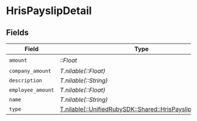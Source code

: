 # HrisPayslipDetail


## Fields

| Field                                                                                                      | Type                                                                                                       | Required                                                                                                   | Description                                                                                                |
| ---------------------------------------------------------------------------------------------------------- | ---------------------------------------------------------------------------------------------------------- | ---------------------------------------------------------------------------------------------------------- | ---------------------------------------------------------------------------------------------------------- |
| `amount`                                                                                                   | *::Float*                                                                                                  | :heavy_check_mark:                                                                                         | N/A                                                                                                        |
| `company_amount`                                                                                           | *T.nilable(::Float)*                                                                                       | :heavy_minus_sign:                                                                                         | N/A                                                                                                        |
| `description`                                                                                              | *T.nilable(::String)*                                                                                      | :heavy_minus_sign:                                                                                         | N/A                                                                                                        |
| `employee_amount`                                                                                          | *T.nilable(::Float)*                                                                                       | :heavy_minus_sign:                                                                                         | N/A                                                                                                        |
| `name`                                                                                                     | *T.nilable(::String)*                                                                                      | :heavy_minus_sign:                                                                                         | N/A                                                                                                        |
| `type`                                                                                                     | [T.nilable(::UnifiedRubySDK::Shared::HrisPayslipDetailType)](../../models/shared/hrispayslipdetailtype.md) | :heavy_minus_sign:                                                                                         | N/A                                                                                                        |